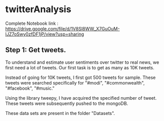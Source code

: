 # twitterAnalysis

Complete Notebook link : https://drive.google.com/file/d/1V8Sl8WW_X7GuOuM-lJZ7oSwy0zfDF1jP/view?usp=sharing


## Step 1: Get tweets.

To understand and estimate user sentiments over twitter to real news, we first need a lot of tweets. Our first task is to get as many as 10K tweets. 

Instead of going for 10K tweets, I first got 500 tweets for sample. These tweets were searched specifically for "#modi", "#commonwealth", "#facebook", "#music."

Using the library tweepy, I have acquired the specified number of tweet. These tweets were subsequently pushed to the mongoDB. 

These data sets are present in the folder "Datasets". 
